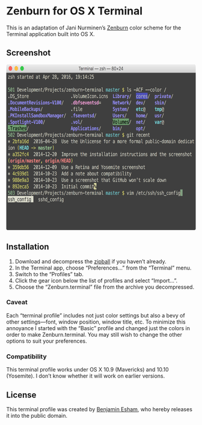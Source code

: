 # Zenburn for OS X Terminal

This is an adaptation of Jani Nurminen’s [Zenburn] color scheme for the Terminal application built into OS X.

[Zenburn]: http://kippura.org/zenburnpage/

## Screenshot

<img src="https://github.com/bdesham/zenburn-terminal/raw/master/screenshot.png" alt="Screenshot of this color scheme" width="674" height="442" />

## Installation

1. Download and decompress the [zipball] if you haven’t already.
2. In the Terminal app, choose “Preferences…” from the “Terminal” menu.
3. Switch to the “Profiles” tab.
4. Click the gear icon below the list of profiles and select “Import…”.
5. Choose the “Zenburn.terminal” file from the archive you decompressed.

[zipball]: https://github.com/bdesham/zenburn-terminal/archive/master.zip

### Caveat

Each “terminal profile” includes not just color settings but also a bevy of other settings—font, window position, window title, etc. To minimize this annoyance I started with the “Basic” profile and changed just the colors in order to make Zenburn.terminal. You may still wish to change the other options to suit your preferences.

### Compatibility

This terminal profile works under OS X 10.9 (Mavericks) and 10.10 (Yosemite). I don’t know whether it will work on earlier versions.

## License

This terminal profile was created by [Benjamin Esham](http://esham.io), who hereby releases it into the public domain.
